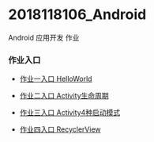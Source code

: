 # 2018118106_Android
Android 应用开发 作业

### 作业入口

- [作业一入口  HelloWorld](https://github.com/GRuiQi/2018118106_Android/tree/master/homework_1)

- [作业二入口 Activity生命周期](https://github.com/GRuiQi/2018118106_Android/tree/master/homework_2)

- [作业三入口 Activity4种启动模式](https://github.com/GRuiQi/2018118106_Android/tree/master/homework_3)

- [作业四入口 RecyclerView](https://github.com/GRuiQi/2018118106_Android/tree/master/homework_4)
